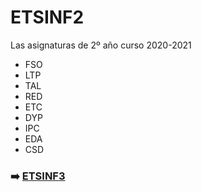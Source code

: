 # ETSINF2
Las asignaturas de 2º año curso 2020-2021

- FSO 
- LTP
- TAL
- RED
- ETC
- DYP
- IPC
- EDA
- CSD

### :arrow_right: [ETSINF3](https://github.com/YdavPacat/ETSINF3)
